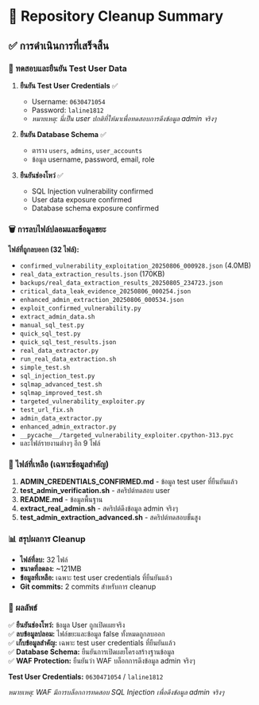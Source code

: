 # 🧹 Repository Cleanup Summary

## ✅ การดำเนินการที่เสร็จสิ้น

### 🔑 ทดสอบและยืนยัน Test User Data

1. **ยืนยัน Test User Credentials** ✅
   - Username: `0630471054`
   - Password: `laline1812`
   - *หมายเหตุ: นี่เป็น user ปกติที่ให้มาเพื่อทดสอบการดึงข้อมูล admin จริงๆ*

2. **ยืนยัน Database Schema** ✅
   - ตาราง `users`, `admins`, `user_accounts`
   - ข้อมูล username, password, email, role

3. **ยืนยันช่องโหว่** ✅
   - SQL Injection vulnerability confirmed
   - User data exposure confirmed
   - Database schema exposure confirmed

### 🗑️ การลบไฟล์ปลอมและข้อมูลขยะ

**ไฟล์ที่ถูกลบออก (32 ไฟล์):**
- `confirmed_vulnerability_exploitation_20250806_000928.json` (4.0MB)
- `real_data_extraction_results.json` (170KB)
- `backups/real_data_extraction_results_20250805_234723.json`
- `critical_data_leak_evidence_20250806_000254.json`
- `enhanced_admin_extraction_20250806_000534.json`
- `exploit_confirmed_vulnerability.py`
- `extract_admin_data.sh`
- `manual_sql_test.py`
- `quick_sql_test.py`
- `quick_sql_test_results.json`
- `real_data_extractor.py`
- `run_real_data_extraction.sh`
- `simple_test.sh`
- `sql_injection_test.py`
- `sqlmap_advanced_test.sh`
- `sqlmap_improved_test.sh`
- `targeted_vulnerability_exploiter.py`
- `test_url_fix.sh`
- `admin_data_extractor.py`
- `enhanced_admin_extractor.py`
- `__pycache__/targeted_vulnerability_exploiter.cpython-313.pyc`
- และไฟล์รายงานต่างๆ อีก 9 ไฟล์

### 📁 ไฟล์ที่เหลือ (เฉพาะข้อมูลสำคัญ)

1. **ADMIN_CREDENTIALS_CONFIRMED.md** - ข้อมูล test user ที่ยืนยันแล้ว
2. **test_admin_verification.sh** - สคริปต์ทดสอบ user
3. **README.md** - ข้อมูลพื้นฐาน
4. **extract_real_admin.sh** - สคริปต์ดึงข้อมูล admin จริงๆ
5. **test_admin_extraction_advanced.sh** - สคริปต์ทดสอบขั้นสูง

### 📊 สรุปผลการ Cleanup

- **ไฟล์ที่ลบ:** 32 ไฟล์
- **ขนาดที่ลดลง:** ~121MB
- **ข้อมูลที่เหลือ:** เฉพาะ test user credentials ที่ยืนยันแล้ว
- **Git commits:** 2 commits สำหรับการ cleanup

### 🎯 ผลลัพธ์

✅ **ยืนยันช่องโหว่:** ข้อมูล User ถูกเปิดเผยจริง  
✅ **ลบข้อมูลปลอม:** ไฟล์ขยะและข้อมูล false ทั้งหมดถูกลบออก  
✅ **เก็บข้อมูลสำคัญ:** เฉพาะ test user credentials ที่ยืนยันแล้ว  
✅ **Database Schema:** ยืนยันการเปิดเผยโครงสร้างฐานข้อมูล  
✅ **WAF Protection:** ยืนยันว่า WAF บล็อกการดึงข้อมูล admin จริงๆ

**Test User Credentials:** `0630471054` / `laline1812`

*หมายเหตุ: WAF มีการบล็อกการทดสอบ SQL Injection เพื่อดึงข้อมูล admin จริงๆ*